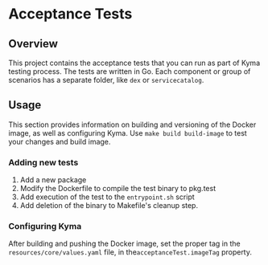 # Acceptance Tests

## Overview

This project contains the acceptance tests that you can run as part of Kyma testing process.
The tests are written in Go. Each component or group of scenarios has a separate folder, like `dex` or `servicecatalog`.

## Usage

This section provides information on building and versioning of the Docker image, as well as configuring Kyma.
Use `make build build-image` to test your changes and build image.

### Adding new tests

1. Add a new package
2. Modify the Dockerfile to compile the test binary to pkg.test
3. Add execution of the test to the `entrypoint.sh` script
4. Add deletion of the binary to Makefile's cleanup step.

### Configuring Kyma

After building and pushing the Docker image, set the proper tag in the `resources/core/values.yaml` file, in the`acceptanceTest.imageTag` property.
